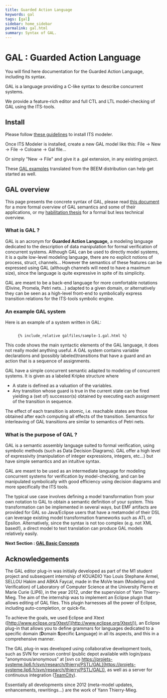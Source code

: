 ```yaml
---
title: Guarded Action Language
keywords: gal
tags: [gal]
sidebar: home_sidebar
permalink: gal.html
summary: Syntax of GAL.
---
```



# GAL : Guarded Action Language

You will find here documentation for the Guarded Action Language, including its syntax.

GAL is a language providing a C-like syntax to describe concurrent systems. 

We provide a feature-rich editor and full CTL and LTL model-checking of GAL using the ITS-tools.


## Install

Please follow [these guidelines](eclipsestart.md) to install ITS modeler.

Once ITS Modeler is installed, create a new GAL model like this:
File → New → File → Coloane → Gal file...

Or simply "New → File" and give it a .gal extension, in any existing project.

These [GAL examples](files/gal.zip) translated from the BEEM distribution can help get started as well.

## GAL overview

This page presents the concrete syntax of GAL, please read [this document](./files/gal.pdf) for a more formal overview of GAL semantics and some of their applications, or my [habilitation thesis](https://pages.lip6.fr/Yann.Thierry-Mieg/hdr-ytm.pdf) for a formal but less technical overview.

### What is GAL ?

GAL is an acronym for **Guarded Action Language,** a modeling language dedicated to the description of data manipulation for formal verification of concurrent systems. 
Although GAL can be used to directly model systems, it is a quite low-level modeling language, there are no explicit notions of process, struct, channels... 
However the semantics of these features can be expressed using GAL (although channels will need to have a maximum size), since the language is quite expressive in spite of its simplicity. 

GAL are meant to be a back-end language for more comfortable notations (Divine, Promela, Petri nets...) adapted to a given domain, or alternatively they can be seen as a
 high-level front-end to symbolically express transition relations for the ITS-tools symbolic engine.


### An example GAL system

Here is an example of a system written in GAL:

<figure class="highlight"><pre><code class="language-c" data-lang="c">
{% include_relative galfiles/sample-1.gal.html %}
</code></pre></figure>

This code shows the main syntactic elements of the GAL language, it does not really model anything useful. 
A GAL system contains variable declarations and (possibly labeled)transitions that have a guard and an action that is a sequence of assignments.

GAL have a simple concurrent semantic adapted to modeling of concurrent systems. 
It is given as a labeled Kripke structure where  
 * A state is defined as a valuation of the variables. 
 * Any transition whose guard is true in the current state can be fired yielding a (set of) successor(s) obtained by executing each assignment of the transition in sequence. 

The effect of each transition is atomic, i.e. reachable states are those obtained after each computing all effects of the transition.
Semantics for interleaving of GAL transitions are similar to semantics of Petri nets. 


### What is the purpose of GAL ?

GAL is a semantic assembly language suited to formal verification, using symbolic methods (such as Data Decision Diagrams).
GAL offer a high level of expressivity (manipulation of integer expressions, integers, etc...) but have simple semantics and an intuitive syntax.
 
GAL are meant to be used as an intermediate language for modeling concurrent systems for verification by model-checking, and can be manipulated symbolically with good efficiency using decision diagrams and more specifically the ITS tools.

The typical use case involves defining a model transformation from your own notation to GAL to obtain a semantic definition of your system. This transformation can be implemented in several ways, but EMF artifacts are provided for GAL so Java/Eclipse users that have a metamodel of their DSL can leverage existing model transformation frameworks such as ATL or Epsilon. Alternatively, since the syntax is not too complex (e.g. not XML based!), a direct model to text translation can produce GAL models relatively easily.

**Next Section : [GAL Basic Concepts](galbasics.md)**

## Acknowledgements

The GAL editor plug-in was initially developed as part of the M1 student project and subsequent internship of KOUADIO Yao Louis Stephane Armel, SELLOU Hakim and ABKA Faycal, made in the MoVe team (Modeling and Verification) of Laboratory of Computer Science at the University Pierre et Marie Curie (LIP6), in the year 2012, under the supervision of Yann Thierry-Mieg. The aim of the internship was to implement an Eclipse plugin that allows editing of GAL files. This plugin harnesses all the power of Eclipse, including auto-completion, or quick-fix.

To achieve the goals, we used Eclipse and Xtext ([http://www.eclipse.org/Xtext/](http://www.eclipse.org/Xtext/)), an Eclipse plug-in that allows you to define grammars for languages dedicated to a specific domain (**D**omain **S**pecific **L**anguage) in all its aspects, and this in a comprehensive manner.

The GAL plug-in was developed using collaborative development tools, such as SVN for version control (public depot available with login/pass "anonymous/anonymous" at [svn co https://projets-systeme.lip6.fr/svn/research/thierry/PSTL/GAL](https://projets-systeme.lip6.fr/svn/research/thierry/PSTL/GAL)), as well as a server for continuous integration ([TeamCity](http://teamcity-systeme.lip6.fr/)).

Essentially all developments since 2012 (meta-model updates, enhancements, rewritings...) are the work of Yann Thierry-Mieg.

